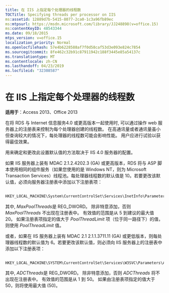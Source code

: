 ```yaml
---
title: 在 IIS 上指定每个处理器的线程数
TOCTitle: Specifying threads per processor on IIS
ms:assetid: 12889d7b-5415-8077-2ca0-1c3a96fb89ec
ms:mtpsurl: https://msdn.microsoft.com/library/JJ248898(v=office.15)
ms:contentKeyID: 48543344
ms.date: 09/18/2015
mtps_version: v=office.15
localization_priority: Normal
ms.openlocfilehash: 57e4b6228588af7f0d58caf53d3e093e824c7854
ms.sourcegitcommit: 8fe462c32b91c87911942c188f3445e85a54137c
ms.translationtype: MT
ms.contentlocale: zh-CN
ms.lasthandoff: 04/23/2019
ms.locfileid: "32308587"
---
```

# <a name="specifying-threads-per-processor-on-iis"></a>在 IIS 上指定每个处理器的线程数


**适用于**：Access 2013、Office 2013

在将 RDS 与 Internet 信息服务4.0 或更高版本一起使用时, 可以通过操作 web 服务器上的注册表来控制为每个处理器创建的线程数。 在高通讯量或者通讯量虽小但查询较大的情况下，每处理器的线程数可能会影响性能。 用户应进行试验以获得最佳效果。

用来确定和更改此设置默认值的方法取决于 IIS 4.0 服务器的配置。

如果 IIS 服务器上装有 MDAC 2.1.2.4202.3 (GA) 或更高版本，RDS 将与 ASP 脚本使用相同的组件服务（如果您使用的是 Windows NT，则为 Microsoft Transaction Services）线程池。每处理器线程数的默认值是 10。若要更改该默认值，必须向服务器注册表中添加以下注册表项：

```vb 
 
HKEY_LOCAL_MACHINE\System\CurrentControlSet\Services\InetInfo\Parameters\MaxPoolThreads
```

其中, *MaxPoolThreads*是 REG\_DWORD。 除非特意添加，否则 *MaxPoolThreads* 不出现在注册表中。 有效值的范围是从 5 到建议的最大值 20。 如果注册表项指定的值大于 *PoolThreadLimit* 项（位于同一路径下）的值，则使用 *PoolThreadLimit* 值。

或者，如果在 IIS 服务器上装有 MDAC 2.1 2.1.1.3711.11 (GA) 或更低版本，则每处理器线程数的默认值为 6。若要更改该默认值，则必须向 IIS 服务器上的注册表中添加以下注册表项：

```vb 
 
HKEY_LOCAL_MACHINE\SYSTEM\CurrentControlSet\Services\W3SVC\Parameters\ADCThreads
```

其中, *ADCThreads*是 REG\_DWORD。 除非特意添加，否则 *ADCThreads* 将不出现在注册表中。 有效值的范围是从 1 到 50。 如果由注册表项指定的值大于 50，则将使用最大值 (50)。

